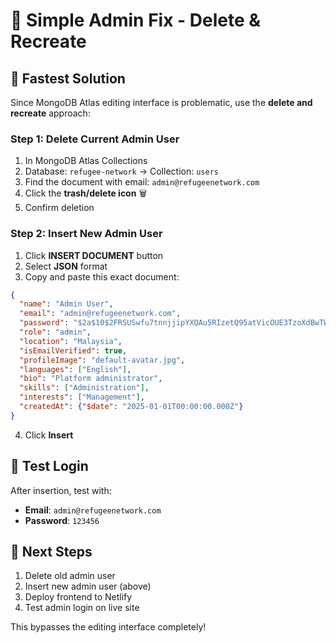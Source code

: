 # 🎯 Simple Admin Fix - Delete & Recreate

## 🔧 **Fastest Solution**

Since MongoDB Atlas editing interface is problematic, use the **delete and recreate** approach:

### **Step 1: Delete Current Admin User**
1. In MongoDB Atlas Collections
2. Database: `refugee-network` → Collection: `users`
3. Find the document with email: `admin@refugeenetwork.com`
4. Click the **trash/delete icon** 🗑️
5. Confirm deletion

### **Step 2: Insert New Admin User**
1. Click **INSERT DOCUMENT** button
2. Select **JSON** format
3. Copy and paste this exact document:

```json
{
  "name": "Admin User",
  "email": "admin@refugeenetwork.com",
  "password": "$2a$10$2FRSUSwfu7tnnjjipYXQAu5RIzetQ95atVicOUE3TzoXdBwTWsw86",
  "role": "admin",
  "location": "Malaysia",
  "isEmailVerified": true,
  "profileImage": "default-avatar.jpg",
  "languages": ["English"],
  "bio": "Platform administrator",
  "skills": ["Administration"],
  "interests": ["Management"],
  "createdAt": {"$date": "2025-01-01T00:00:00.000Z"}
}
```

4. Click **Insert**

## 🧪 **Test Login**

After insertion, test with:
- **Email**: `admin@refugeenetwork.com`
- **Password**: `123456`

## 🚀 **Next Steps**
1. Delete old admin user
2. Insert new admin user (above)
3. Deploy frontend to Netlify
4. Test admin login on live site

This bypasses the editing interface completely!
